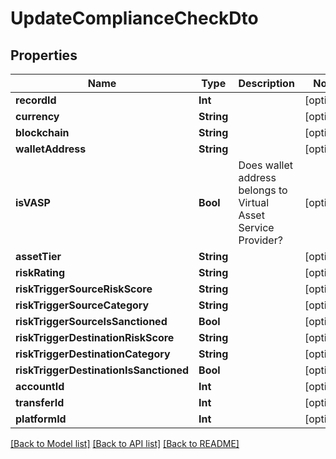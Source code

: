 # UpdateComplianceCheckDto

## Properties
Name | Type | Description | Notes
------------ | ------------- | ------------- | -------------
**recordId** | **Int** |  | [optional] 
**currency** | **String** |  | [optional] 
**blockchain** | **String** |  | [optional] 
**walletAddress** | **String** |  | [optional] 
**isVASP** | **Bool** | Does wallet address belongs to Virtual Asset Service Provider? | [optional] 
**assetTier** | **String** |  | [optional] 
**riskRating** | **String** |  | [optional] 
**riskTriggerSourceRiskScore** | **String** |  | [optional] 
**riskTriggerSourceCategory** | **String** |  | [optional] 
**riskTriggerSourceIsSanctioned** | **Bool** |  | [optional] 
**riskTriggerDestinationRiskScore** | **String** |  | [optional] 
**riskTriggerDestinationCategory** | **String** |  | [optional] 
**riskTriggerDestinationIsSanctioned** | **Bool** |  | [optional] 
**accountId** | **Int** |  | [optional] 
**transferId** | **Int** |  | [optional] 
**platformId** | **Int** |  | [optional] 

[[Back to Model list]](../README.md#documentation-for-models) [[Back to API list]](../README.md#documentation-for-api-endpoints) [[Back to README]](../README.md)


